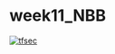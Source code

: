 # week11_NBB
[![tfsec](https://github.com/CloudRaios/week11_NBB/actions/workflows/tfsec.yml/badge.svg)](https://github.com/CloudRaios/week11_NBB/actions/workflows/tfsec.yml)
